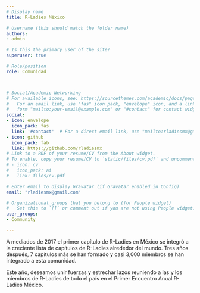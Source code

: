 ```yaml
---
# Display name
title: R-Ladies México

# Username (this should match the folder name)
authors:
- admin

# Is this the primary user of the site?
superuser: true

# Role/position
role: Comunidad



# Social/Academic Networking
# For available icons, see: https://sourcethemes.com/academic/docs/page-builder/#icons
#   For an email link, use "fas" icon pack, "envelope" icon, and a link in the
#   form "mailto:your-email@example.com" or "#contact" for contact widget.
social:
- icon: envelope
  icon_pack: fas
  link: '#contact'  # For a direct email link, use "mailto:rladiesmx@gmail.com".
- icon: github
  icon_pack: fab
  link: https://github.com/rladiesmx
# Link to a PDF of your resume/CV from the About widget.
# To enable, copy your resume/CV to `static/files/cv.pdf` and uncomment the lines below.
# - icon: cv
#   icon_pack: ai
#   link: files/cv.pdf

# Enter email to display Gravatar (if Gravatar enabled in Config)
email: "rladiesmx@gmail.com"

# Organizational groups that you belong to (for People widget)
#   Set this to `[]` or comment out if you are not using People widget.
user_groups:
- Community

---
```


A mediados de 2017 el primer capítulo de R-Ladies en México se integró a la creciente lista de capítulos de R-Ladies alrededor del mundo. Tres años después, 7 capítulos más se han formado y casi 3,000 miembros se han integrado a esta comunidad.

Este año, deseamos unir fuerzas y estrechar lazos reuniendo a las y los miembros de R-Ladies de todo el país en el Primer Encuentro Anual R-Ladies México.

